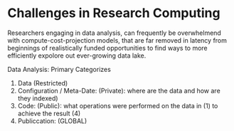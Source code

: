 # Challenges in Research Computing

Researchers engaging in data analysis, can frequently be overwhelmend with compute-cost-projection models, that are far removed in latency from beginnings of realistically funded opportunities to find ways to more efficiently expolore out ever-growing data lake. 

Data Analysis: Primary Categorizes

1. Data (Restricted)
2. Configuration / Meta-Date: (Private): where are the data and how are they indexed)
3. Code: (Public): what operations were performed on the data in (1) to achieve the result (4)
4. Publiccation: (GLOBAL) 
